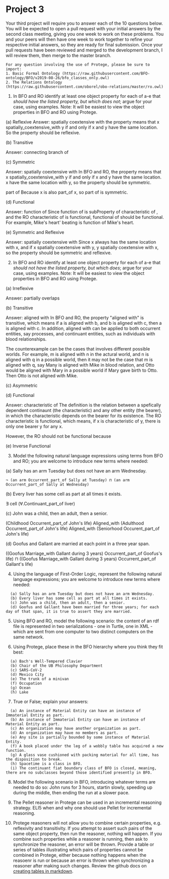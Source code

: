 # Project 3

Your third project will require you to answer each of the 10 questions below.  You will be expected to open a pull request with your initial answers by the second class meeting, giving you one week to work on these problems. You and your peers will then have one week to work together to refine your respective initial answers, so they are ready for final submission. Once your pull requests have been reviewed and merged to the development branch, I will review them, then merge to the master branch. 

```
For any question involving the use of Protege, please be sure to import:
1. Basic Formal Ontology (https://raw.githubusercontent.com/BFO-ontology/BFO/v2019-08-26/bfo_classes_only.owl)
2. The Relations Ontology (https://raw.githubusercontent.com/oborel/obo-relations/master/ro.owl)
```

1. In BFO and RO identify at least one object property for each of a-e that _should have the listed property, but which does not_; argue for your case, using examples. Note: It will be easiest to view the object properties in BFO and RO using Protege.
  
  (a)  Reflexive
  Answer: spatially coextensive with
  the property means that x spatially_coextensive_with y if and only if x and y have the same location. So the property should be reflexive.
  
  
  (b)  Transitive 
  
  Answer: connecting branch of
  
  (c)  Symmetric
  
  Answer: spatially coextensive with
  In BFO and RO, the property means that x spatially_coextensive_with y if and only if x and y have the same location. x have the same location with y, so the property should be symmetric.
 
  part of
  Because x is also part_of x, so part of is symmetric. 
  
  
  (d)  Functional 
  
  Answer: function of
  Since function of is subProperty of characteristic of , and the RO characteristic of is functional, functional of should be functional. For example, Mike's heart' beating is function of Mike's heart. 
  
  (e)  Symmetric and Reflexive
  
  Answer: spatially coextensive with
  Since x always has the same location with x, and if x spatially coextensive with y, y spatially coextensive with x, so the property should be symmetric and reflexive.

2. In BFO and RO identify at least one object property for each of a-e that _should not have the listed property, but which does_; argue for your case, using examples. Note: It will be easiest to view the object properties in BFO and RO using Protege.

  (a)  Irreflexive
  
  Answer: partially overlaps
  
  (b)  Transitive 
  
  Answer: aligned with
  In BFO and RO, the property "aligned with" is transitive, which means if a is aligned with b, and b is aligned with c, then a is aligned with c. In addition, aligned with can be applied to both occurrent entities, say processes, and continuant entities, such as individuals with blood relationships.
  
  The counterexample can be the cases that involves different possible worlds. For example, m is aligned with n in the actural world, and n is aligned with q in a possible world, then it may not be the case that m is aligned with q, say Many is aligned with Mike in blood relation, and Otto would be aligned with Mary in a possible world if Mary gave birth to Otto. Then Otto is not aligned with Mike. 
  
  
  (c)  Asymmetric
  
  
  
  
  (d)  Functional
  
  Answer: characteristic of 
  The definition is the relation between a spefically dependent continaunt (the characteristic) and any other entity (the bearer), in which the characteristic depends on the bearer for its existence. The RO characteristic is functional, which means, if x is characteristic of y, there is only one bearer y for any x. 
  
  However, the RO should not be functional because 
   
  
  
  (e)  Inverse Functional
  

3. Model the following natural language expressions using terms from BFO and RO; you are welcome to introduce new terms where needed:  

  (a) Sally has an arm Tuesday but does not have an arm Wednesday. 
  
    ¬ (an arm Occurrent_part_of Sally at Tuesday) ⊓ (an arm Occurrent_part_of Sally at Wednesday)
  
  (b) Every liver has some cell as part at all times it exists.
  
  ∃ cell (∀.Continuant_part_of liver)
  
  (c) John was a child, then an adult, then a senior. 
  
  (Childhood Occurrent_part_of John's life) Aligned_with (Adulthood Occurrent_part_of John's life) Aligned_with (Seniorhood Occurent_part_of John's life)
  
  (d) Goofus and Gallant are married at each point in a three year span. 
  
  ((Goofus Marriage_with Gallant during 3 years) Occurrent_part_of Goofus's life) ⊓ ((Goofus Marriage_with Gallant during 3 years) Occurrent_part_of Gallant's life) 


4. Using the language of First-Order Logic, represent the following natural language expressions; you are welcome to introduce new terms where needed: 
```
  (a) Sally has an arm Tuesday but does not have an arm Wednesday. 
  (b) Every liver has some cell as part at all times it exists.
  (c) John was a child, then an adult, then a senior. 
  (d) Goofus and Gallant have been married for three years; for each day of that span, it is true to assert they are married. 
```

5. Using BFO and RO, model the following scenario: the content of an rdf file is represented in two serializations - one in Turtle, one in XML - which are sent from one computer to two distinct computers on the same network.   


6. Using Protege, place these in the BFO hierarchy where you think they fit best:
```
  (a) Bach's Well-Tempered Clavier
  (b) Chair of the UB Philosophy Department
  (c) SARS-CoV-2
  (d) Mexico City
  (e) The trunk of a minivan
  (f) Occupation
  (g) Ocean
  (h) Lake
```

7. True or False; explain your answers:
```
  (a) An instance of Material Entity can have an instance of Immaterial Entity as part.
  (b) An instance of Immaterial Entity can have an instance of Material Entity as part.
  (c) An organization may have another organization as part.
  (d) An organization may have no members as part. 
  (e) Any site is partially bounded by some instance of Material Entity.
  (f) A book placed under the leg of a wobbly table has acquired a new function. 
  (g) A glass vase cushioned with packing material for all time, has the disposition to break. 
  (h) Spacetime is a class in BFO.
  (i) The continuant fiat boundary class of BFO is closed, meaning, there are no subclasses beyond those identified presently in BFO. 
```

8. Model the following scenario in BFO, introducing whatever terms are needed to do so: John runs for 3 hours, startin slowly, speeding up during the middle, then ending the run at a slower pace.  

9. The Pellet reasoner in Protege can be used in an incremental reasoning strategy. ELI5 when and why one should use Pellet for incremental reasoning. 

10. Protege reasoners will not allow you to combine certain properties, e.g. reflexivity and transitivity. If you attempt to assert such pairs of the same object property, then run the reasoner, nothing will happen. If you combine such properties while a reasoner is running, then ask to synchronize the reasoner, an error will be thrown. Provide a table or series of tables illustrating which pairs of properties cannot be combined in Protege, either because nothing happens when the reasoenr is run or because an error is thrown when synchronizing a reasoner after making such changes. Review the github docs on [creating tables in markdown](https://docs.github.com/en/get-started/writing-on-github/working-with-advanced-formatting/organizing-information-with-tables).
